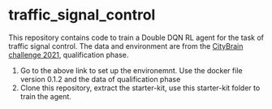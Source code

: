 # traffic_signal_control
This repository contains code to train a Double DQN RL agent for the task of traffic signal control. The data and environment are from the 
[CityBrain challenge 2021](https://kddcup2021-citybrainchallenge.readthedocs.io/en/final-phase/try-it-yourself.html), qualification phase.


1. Go to the above link to set up the environemnt. Use the docker file version 0.1.2 and the data of qualification phase
2. Clone this repository, extract the starter-kit, use this starter-kit folder to train the agent.

